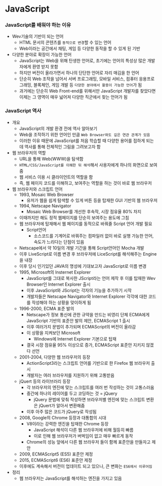 # JavaScript

### JavaScript를 배워야 하는 이유
- Wev기술의 기반이 되는 언어
  - HTML 문서의 콘텐츠를 ```동적으로 변경```할 수 있는 언어
  - Web이라는 공간에서 채팅, 게임 등 다양한 동작을 할 수 있게 된 기반
- 다양한 분야로 확장이 가능한 언어
  - JavaScript는 Web을 위해 탄생한 언어로, 초기에는 언어의 특성상 많은 개발자에게 환영 받지 못함
  - 하지만 버전이 올라가면서 하나의 단단한 언어로 자리 매김을 한 언어
  - 단순히 Web 조작을 넘어서 서버 프로그래밍, 모바일 서비스, 컴퓨터 응용프로그래밍, 블록체인, 게임 개발 등 ```다양한 분야에서 활용이 가능한 언어```가 됨
  - 과거에는 단순히 Web Front-end를 위해서만 JavaScript 개발자를 찾았다면 이제는 그 영역이 매우 넓어져 다양한 직군에서 찾는 언어가 됨
### JavaScript 역사
- 개요
  - JavaScript의 개발 환경 전에 역사 알아보기
  - Web을 조작하기 위한 언어인 만큼 ```Web Browser와도 깊은 연관 관계가 있음```
  - 이러한 이유 때문에 JavaScript를 처음 학습할 때 다양한 용어를 접하게 되는데 역사를 통해 전체적인 그림을 그려보고자 함
- 웹 브라우저의 역할
  - URL을 통해 Web(WWW)을 탐색함
  - ```HTML/CSS/JavaScript를 이해한 뒤 해석```해서 사용자에게 하나의 화면으로 보여줌
  - 웹 서비스 이용 시 클라이언트의 역할을 함
  - 즉, 웹 페이지 코드를 이해하고, 보여주는 역할을 하는 것이 바로 웹 브라우저
- 웹 브라우저와 스크립트 언어
  - 1993, Mosaic Web Browser
    - 유저가 웹을 쉽게 탐색할 수 있게 버튼 등을 탑재한 GUI 기반의 웹 브라우저
  - 1994, Netscape Navigator
    - Mosaic Web Browser를 개선한 후속작, 시장 점유율 80% 차지
  - 이때까지만 해도 정적 웹페이지를 단순히 보여주는 용도에 그침
  - 웹 브라우저에 탑재해서 웹 페이지를 동적으로 바꿔줄 Script 언어 개발 필요
    - Script언어 
      - 소스코드를 기계어로 바꿔주는 컴파일러 없이 바로 실행 가능한 언어, 속도가 느리다는 단점이 있음
  - Netscape에서 약 10일의 개발 기간을 통해 Script언어인 Mocha 개발
  - 이후 LiveScript로 이름 변경 후 브라우저에 LiceScript를 해석해주는 Engine을 내장
  - 이후 당시 인기있던 JAVA의 명성에 기대보고자 JavaScript로 이름 변경
  - 1995, Microsoft의 Insternet Explorer
    - JavaScript를 그대로 복사한 JScript라는 언어 제작 후 이를 탑재한 Wev Browser인 Internet Explorer 출시
    - 이후 JavaScript와 JScript는 각자의 기능을 추가하기 시작
    - 개발자들은 Netscape Navigator와 Internet Explorer 각각에 대한 코드를 작성해야 하는 상황을 맞이하게 됨
  - 1996-2000, ECMA 표준 발의
    - Netscape가 정보 통신에 관한 규약을 만드는 비영리 단체 ECMA에게 JavaScript 기반의 표준안 발의 제안, ECMAScript 1 출시
    - 이후 여러가지 문법이 추가되며 ECMAScript의 버전이 올라감
    - 이 상황을 지켜보던 Microsoft
      - Windows에 Internet Explorer 기본으로 탑재
    - 결국 시장 점유율 95% 이상으로 증가, ECMAScript 표준안 지키지 않겠다 선언
  - 2001-2004, 다양한 웹 브라우저의 등장
    - ActionScript3라는 스크립트 언어를 기반으로 한 Firefox 웹 브라우저 출시
    - 개발자는 여러 브라우저를 지원하기 위해 고통받음
  - jQuert 등의 라이브러리 등장
    - 각 브라우저의 엔진에 맞는 스크립트를 여러 번 작성하는 것이 고통스러움
    - 중간에 하나의 레이어를 두고 코딩하는 것 = jQuery
      - jQuery 문법에 맞춰 작성하면 브라우저별 엔진에 맞는 스크립트 변환은 jQuert가 알아서 변환해줌
    - 이후 아주 많은 코드가 jQuery로 작성됨
  - 2008, Google의 Chrome 등장과 대통합의 시대
    - V8이라는 강력한 엔진을 탑재한 Chrome 등장
      - JavaScript 해석이 다른 웹 브라우저에 비해 월등히 빠름
      - 이로 인해 웹 브라우저가 버벅임이 없고 매우 빠르게 동작
    - Chrome의 성능 앞에서 다른 웹 브라우저 들이 함께 표준안을 만들자고 제안
  - 2009, ECMAScript5 (ES5) 표준안 제정
  - 2015, ECMAScript6 (ES6) 표준안 제정
  - 이후에도 계속해서 버전이 업데이트 되고 있으나, 큰 변화는 ```ES6에서 이루어짐```
- 정리
  - 웹 브라우저는 JavaScript를 해석하는 엔진을 가지고 있음